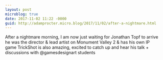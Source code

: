 ```yaml
---
layout: post
microblog: true
date: 2017-11-02 11:22 -0000
guid: http://adamprocter.micro.blog/2017/11/02/after-a-nightmare.html
---
```

After a nightmare morning, I am now just waiting for Jonathan Topf to arrive he was the director & lead artist on Monument Valley 2 & has his own IP game TrickShot is also amazing, excited to catch up and hear his talk + discussions with @gamesdesignart students
